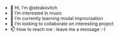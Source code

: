 - 👋 Hi, I’m @steakovitch
- 👀 I’m interested in music
- 🌱 I’m currently learning modal improvisation
- 💞️ I’m looking to collaborate on interesting project
- 📫 How to reach me : leave me a message :-)

<!---
steakovitch/steakovitch is a ✨ special ✨ repository because its `README.md` (this file) appears on your GitHub profile.
You can click the Preview link to take a look at your changes.
--->
